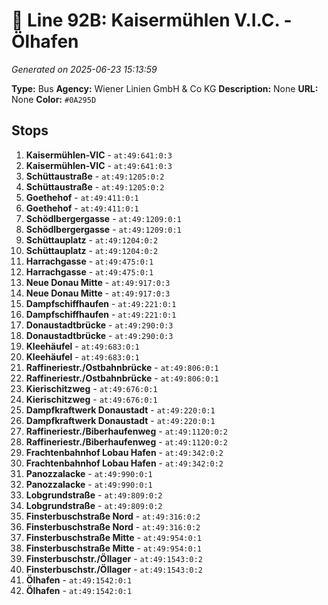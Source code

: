 # 🚌 Line 92B: Kaisermühlen V.I.C. - Ölhafen

*Generated on 2025-06-23 15:13:59*

**Type:** Bus
**Agency:** Wiener Linien GmbH & Co KG
**Description:** None
**URL:** None
**Color:** `#0A295D`

## Stops

1. **Kaisermühlen-VIC** - `at:49:641:0:3`
2. **Kaisermühlen-VIC** - `at:49:641:0:3`
3. **Schüttaustraße** - `at:49:1205:0:2`
4. **Schüttaustraße** - `at:49:1205:0:2`
5. **Goethehof** - `at:49:411:0:1`
6. **Goethehof** - `at:49:411:0:1`
7. **Schödlbergergasse** - `at:49:1209:0:1`
8. **Schödlbergergasse** - `at:49:1209:0:1`
9. **Schüttauplatz** - `at:49:1204:0:2`
10. **Schüttauplatz** - `at:49:1204:0:2`
11. **Harrachgasse** - `at:49:475:0:1`
12. **Harrachgasse** - `at:49:475:0:1`
13. **Neue Donau Mitte** - `at:49:917:0:3`
14. **Neue Donau Mitte** - `at:49:917:0:3`
15. **Dampfschiffhaufen** - `at:49:221:0:1`
16. **Dampfschiffhaufen** - `at:49:221:0:1`
17. **Donaustadtbrücke** - `at:49:290:0:3`
18. **Donaustadtbrücke** - `at:49:290:0:3`
19. **Kleehäufel** - `at:49:683:0:1`
20. **Kleehäufel** - `at:49:683:0:1`
21. **Raffineriestr./Ostbahnbrücke** - `at:49:806:0:1`
22. **Raffineriestr./Ostbahnbrücke** - `at:49:806:0:1`
23. **Kierischitzweg** - `at:49:676:0:1`
24. **Kierischitzweg** - `at:49:676:0:1`
25. **Dampfkraftwerk Donaustadt** - `at:49:220:0:1`
26. **Dampfkraftwerk Donaustadt** - `at:49:220:0:1`
27. **Raffineriestr./Biberhaufenweg** - `at:49:1120:0:2`
28. **Raffineriestr./Biberhaufenweg** - `at:49:1120:0:2`
29. **Frachtenbahnhof Lobau Hafen** - `at:49:342:0:2`
30. **Frachtenbahnhof Lobau Hafen** - `at:49:342:0:2`
31. **Panozzalacke** - `at:49:990:0:1`
32. **Panozzalacke** - `at:49:990:0:1`
33. **Lobgrundstraße** - `at:49:809:0:2`
34. **Lobgrundstraße** - `at:49:809:0:2`
35. **Finsterbuschstraße Nord** - `at:49:316:0:2`
36. **Finsterbuschstraße Nord** - `at:49:316:0:2`
37. **Finsterbuschstraße Mitte** - `at:49:954:0:1`
38. **Finsterbuschstraße Mitte** - `at:49:954:0:1`
39. **Finsterbuschstr./Öllager** - `at:49:1543:0:2`
40. **Finsterbuschstr./Öllager** - `at:49:1543:0:2`
41. **Ölhafen** - `at:49:1542:0:1`
42. **Ölhafen** - `at:49:1542:0:1`